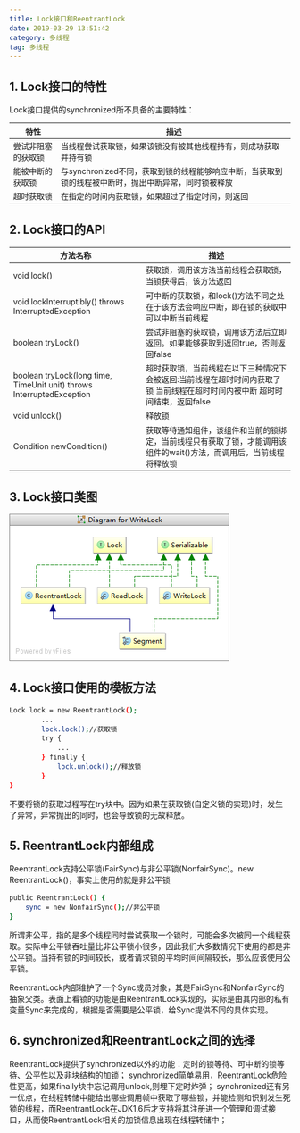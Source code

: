 ```yaml
---
title: Lock接口和ReentrantLock
date: 2019-03-29 13:51:42
category: 多线程	
tag: 多线程
---
```


## 1. Lock接口的特性

Lock接口提供的synchronized所不具备的主要特性：

特性|描述
-|-
尝试非阻塞的获取锁|当线程尝试获取锁，如果该锁没有被其他线程持有，则成功获取并持有锁
能被中断的获取锁|与synchronized不同，获取到锁的线程能够响应中断，当获取到锁的线程被中断时，抛出中断异常，同时锁被释放
超时获取锁|在指定的时间内获取锁，如果超过了指定时间，则返回

## 2. Lock接口的API

方法名称|描述
-|-
void lock()|获取锁，调用该方法当前线程会获取锁，当锁获得后，该方法返回
void lockInterruptibly() throws InterruptedException|可中断的获取锁，和lock()方法不同之处在于该方法会响应中断，即在锁的获取中可以中断当前线程
boolean tryLock()|尝试非阻塞的获取锁，调用该方法后立即返回。如果能够获取到返回true，否则返回false
boolean tryLock(long time, TimeUnit unit) throws InterruptedException|超时获取锁，当前线程在以下三种情况下会被返回:当前线程在超时时间内获取了锁 当前线程在超时时间内被中断 超时时间结束，返回false
void unlock()|释放锁
Condition newCondition()|获取等待通知组件，该组件和当前的锁绑定，当前线程只有获取了锁，才能调用该组件的wait()方法，而调用后，当前线程将释放锁

## 3. Lock接口类图

![Lock接口类图](Lock接口和ReentrantLock/Lock接口类图.png)

## 4. Lock接口使用的模板方法

``` bash
Lock lock = new ReentrantLock();
        ...
        lock.lock();//获取锁
        try {
            ...
        } finally {
            lock.unlock();//释放锁
        }
}
```

不要将锁的获取过程写在try块中。因为如果在获取锁(自定义锁的实现)时，发生了异常，异常抛出的同时，也会导致锁的无故释放。

## 5. ReentrantLock内部组成

ReentrantLock支持公平锁(FairSync)与非公平锁(NonfairSync)。new ReentrantLock()，事实上使用的就是非公平锁

``` bash
public ReentrantLock() {
    sync = new NonfairSync();//非公平锁
}
```

所谓非公平，指的是多个线程同时尝试获取一个锁时，可能会多次被同一个线程获取。实际中公平锁吞吐量比非公平锁小很多，因此我们大多数情况下使用的都是非公平锁。当持有锁的时间较长，或者请求锁的平均时间间隔较长，那么应该使用公平锁。

ReentrantLock内部维护了一个Sync成员对象，其是FairSync和NonfairSync的抽象父类。表面上看锁的功能是由ReentrantLock实现的，实际是由其内部的私有变量Sync来完成的，根据是否需要是公平锁，给Sync提供不同的具体实现。

## 6. synchronized和ReentrantLock之间的选择

ReentrantLock提供了synchronized以外的功能：定时的锁等待、可中断的锁等待、公平性以及非块结构的加锁；
synchronized简单易用，ReentrantLock危险性更高，如果finally块中忘记调用unlock,则埋下定时炸弹；
synchronized还有另一优点，在线程转储中能给出哪些调用帧中获取了哪些锁，并能检测和识别发生死锁的线程，而ReentrantLock在JDK1.6后才支持将其注册进一个管理和调试接口，从而使ReentrantLock相关的加锁信息出现在线程转储中；